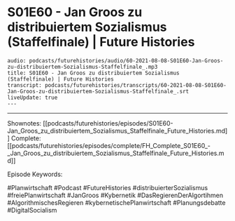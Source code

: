 # S01E60 - Jan Groos zu distribuiertem Sozialismus (Staffelfinale) | Future Histories

```audio-note
audio: podcasts/futurehistories/audio/60-2021-08-08-S01E60-Jan-Groos-zu-distribuiertem-Sozialismus-Staffelfinale_.mp3
title: S01E60 - Jan Groos zu distribuiertem Sozialismus (Staffelfinale) | Future Histories
transcript: podcasts/futurehistories/transcripts/60-2021-08-08-S01E60-Jan-Groos-zu-distribuiertem-Sozialismus-Staffelfinale_.srt
liveUpdate: true
---

```
---

Shownotes: [[podcasts/futurehistories/episodes/S01E60-Jan_Groos_zu_distribuiertem_Sozialismus_Staffelfinale_Future_Histories.md]]
Complete: [[podcasts/futurehistories/episodes/complete/FH_Complete_S01E60_-_Jan_Groos_zu_distribuiertem_Sozialismus_Staffelfinale_Future_Histories.md]]


Episode Keywords:

#Planwirtschaft #Podcast #FutureHistories #distribuierterSozialismus #freiePlanwirtschaft #JanGroos #Kybernetik #DasRegierenDerAlgortihmen #AlgorithmischesRegieren #kybernetischePlanwirtschaft #Planungsdebatte #DigitalSocialism
